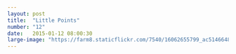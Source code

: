 ```yaml
---
layout: post
title:  "Little Points"
number: "12"
date:   2015-01-12 08:00:30
large-image: "https://farm8.staticflickr.com/7540/16062655799_ac51466486_k.jpg"
---
```

